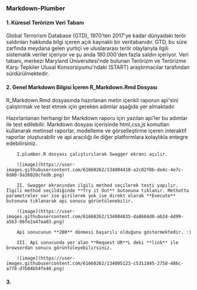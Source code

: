 ### Markdown-Plumber

#### 1. Küresel Terörizm Veri Tabanı
Global Terrorism Database (GTD), 1970'ten 2017'ye kadar dünyadaki terör saldırıları hakkında bilgi içeren açık kaynaklı bir veritabanıdır. GTD, bu süre zarfında meydana gelen yurtiçi ve uluslararası terör olaylarıyla ilgili sistematik veriler içeriyor ve şu anda 180.000'den fazla saldırı içeriyor. Veri tabanı, merkezi Maryland Üniversitesi'nde bulunan Terörizm ve Terörizme Karşı Tepkiler Ulusal Konsorsiyumu'ndaki (START) araştırmacılar tarafından sürdürülmektedir.

#### 2. Genel Markdown Bilgisi İçeren **R_Markdown.Rmd** Dosyası

R_Markdown.Rmd dosyasında hazırlanan metin içerikli raporun api'sini çalıştırmak ve test etmek için gereken adımlar aşağıda yer almaktadır.

Hazırlanlanan herhangi bir Markdown raporu için yazılan api'ler bu adımlar ile test edilebilir. Markdown dosyası içerisinde html,css,js komutları kullanarak metinsel raporlar, modelleme ve görselleştirme içeren interaktif raporlar oluşturabilir ve api aracılığı ile diğer platformlara kolaylıkla entegre edebilirsiniz. 

        I.plumber.R dosyası çalıştırılarak Swagger ekranı açılır.

        ![image](https://user-images.githubusercontent.com/61660262/134004410-a2c02f0b-de4c-4e7c-8d80-9a36020cfedb.png)

        II. Swagger ekranından ilgili method seçilerek testi yapılır. İlgili method seçildiğinde **Try it Out** butonuna tıklanır. Methotta parametreler var ise girilerek yok ise direkt olarak **Execute** butonuna tıklanarak api sonucu görüntülenebilir.

        ![image](https://user-images.githubusercontent.com/61660262/134004835-da8604d0-ab24-4d99-a563-86fe2a47aa83.png)

        Api sonucunun **200** dönmesi başarılı olduğunu göstermektedir. :)

        III. Api sonucunda yer alan **Request UR**L deki **link** ile browserdan sonucu görüntüleyebilirsiniz.

        ![image](https://user-images.githubusercontent.com/61660262/134005123-c5311845-2758-486c-a778-d7b04b54fe40.png)


#### 3.
